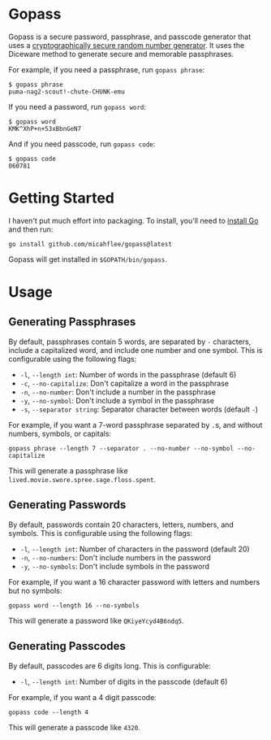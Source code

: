 # Gopass

Gopass is a secure password, passphrase, and passcode generator that uses a [cryptographically secure random number generator]((https://pkg.go.dev/crypto/rand)). It uses the Diceware method to generate secure and memorable passphrases.

For example, if you need a passphrase, run `gopass phrase`:

```
$ gopass phrase
puma-nag2-scout!-chute-CHUNK-emu
```

If you need a password, run `gopass word`:

```
$ gopass word
KMK^XhP+n+53xBbnGeN7
```

And if you need passcode, run `gopass code`:

```
$ gopass code
060781
```

# Getting Started

I haven't put much effort into packaging. To install, you'll need to [install Go](https://go.dev/dl/) and then run:

```
go install github.com/micahflee/gopass@latest
```

Gopass will get installed in `$GOPATH/bin/gopass`.

# Usage

## Generating Passphrases

By default, passphrases contain 5 words, are separated by `-` characters, include a capitalized word, and include one number and one symbol. This is configurable using the following flags:

- `-l`, `--length int`: Number of words in the passphrase (default 6)
- `-c`, `--no-capitalize`: Don't capitalize a word in the passphrase
- `-n`, `--no-number`: Don't include a number in the passphrase
- `-y`, `--no-symbol`: Don't include a symbol in the passphrase
- `-s`, `--separator string`: Separator character between words (default `-`)

For example, if you want a 7-word passphrase separated by `.`s, and without numbers, symbols, or capitals:

```
gopass phrase --length 7 --separator . --no-number --no-symbol --no-capitalize
```

This will generate a passphrase like `lived.movie.swore.spree.sage.floss.spent`.

## Generating Passwords

By default, passwords contain 20 characters, letters, numbers, and symbols. This is configurable using the following flags:

- `-l`, `--length int`: Number of characters in the password (default 20)
- `-n`, `--no-numbers`: Don't include numbers in the password
- `-y`, `--no-symbols`: Don't include symbols in the password

For example, if you want a 16 character password with letters and numbers but no symbols:

```
gopass word --length 16 --no-symbols
```

This will generate a password like `QKiyeYcyd4B6ndq5`.

## Generating Passcodes

By default, passcodes are 6 digits long. This is configurable:

- `-l`, `--length int`: Number of digits in the passcode (default 6)

For example, if you want a 4 digit passcode:

```
gopass code --length 4
```

This will generate a passcode like `4320`.